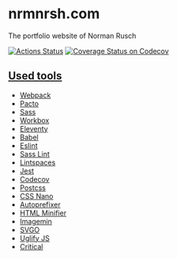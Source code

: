 # nrmnrsh.com

The portfolio website of Norman Rusch

[![Actions Status](https://github.com/nrmnrsh/nrmnrsh.com/actions/workflows/ci.yml/badge.svg)](https://github.com/nrmnrsh/nrmnrsh.com/actions)
[![Coverage Status on Codecov](https://codecov.io/gh/nrmnrsh/nrmnrsh.com/branch/main/graph/badge.svg)](https://codecov.io/gh/nrmnrsh/nrmnrsh.com)

## [Used tools](./package.json)

* [Webpack](https://webpack.js.org/)
* [Pacto](https://github.com/schorfES/pacto)
* [Sass](https://sass-lang.com/)
* [Workbox](https://developers.google.com/web/tools/workbox/)
* [Eleventy](https://www.11ty.dev/)
* [Babel](https://babeljs.io/)
* [Eslint](https://eslint.org/)
* [Sass Lint](https://github.com/sasstools/sass-lint)
* [Lintspaces](https://github.com/facebook/jest)
* [Jest](https://jestjs.io/)
* [Codecov](https://codecov.io/)
* [Postcss](https://postcss.org/)
* [CSS Nano](https://cssnano.co/)
* [Autoprefixer](https://www.npmjs.com/package/autoprefixer)
* [HTML Minifier](https://www.npmjs.com/package/html-minifier)
* [Imagemin](https://www.npmjs.com/package/imagemin)
* [SVGO](https://www.npmjs.com/package/svgo)
* [Uglify JS](https://www.npmjs.com/package/uglify-js)
* [Critical](https://www.npmjs.com/package/critical)
